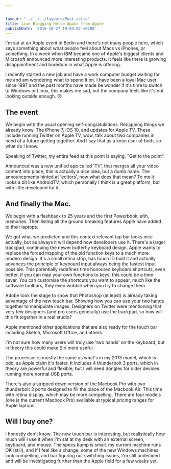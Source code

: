 ```yaml
---


layout: "../../../layouts/Post.astro"
title: Live Blogging Hello Again from Apple
publishDate: '2016-10-27 19:04:02 +0200'
---
```


I'm sat at an Apple event in Berlin and there's not many people here, which says something about what people feel about Macs vs iPhones, or something. In a week when IBM became one of Apple's biggest clients and Microsoft announced more interesting products. It feels like there is growing disappointment and boredom in what Apple is offering.

I recently started a new job and have a work computer budget waiting for me and am wondering what to spend it on. I have been a loyal Mac user since 1997 and the past months have made be wonder if it's time to switch to Windows or Linux, this makes me sad, but the company feels like it's not looking outside enough. 😢

## The event

We begin with the usual opening self-congratulations. Recapping things we already know. The iPhone 7, iOS 10, and updates for Apple TV. These include running Twitter on Apple TV, wow, talk about two companies in need of a future getting together. And I say that as a keen user of both, so what do I know.

Speaking of Twitter, my entire feed at this point is saying, "Get to the point".

Announced was a new unified app called 'TV', that merges all your video content into place, this is actually a nice idea, but a dumb name. The announcements hinted at 'editors', now what does that mean? To me it looks a bit like AndroidTV, which personally I think is a great platform, but with little developed for it.

## And finally the Mac.

We begin with a flashback to 25 years and the first Powerbook, ahh, memories. Then listing all the ground breaking features Apple have added to their laptops.

We got what we predicted and this context relevant tap bar looks nice actually, but as always it will depend how developers use it. There's a larger trackpad, continuing the newer butterfly keyboard design. Apple wants to replace the forced mapping of the old function keys to a much more modern design. It's a small retina strip, has touch ID built it and actually advances the principle of keyboard input always being the fastest input possible. This potentially redefines time honoured keyboard shortcuts, even better, if you can map your own functions to keys, this could be a time saver. You can customise the shortcuts you want to appear, much like the software toolbars, they even wobble when you try to change them.

Adobe took the stage to show that Photoshop (at least) is already taking advantage of the new touch bar. Showing how you can use your two hands together to manipulate images. Designers on Twitter were mentioning that very few designers (and pro users generally) use the trackpad, so how will this fit together in a real studio?

Apple mentioned other applications that are also ready for the touch bar including Sketch, Microsoft Office, and others.

I'm not sure how many users will truly use 'two hands' on the keyboard, but in theory this could make Siri more useful.

The processor is mostly the same as what's in my 2013 model, which is odd, as Apple claim it's faster. It includes 4 thunderbolt 3 ports, which in theory are powerful and flexible, but I will need dongles for older devices running more normal USB ports.

There's also a stripped down version of the Macbook Pro with two thunderbolt 3 ports designed to fill the place of the Macbook Air. This time with retina display, which may be more compelling. There are four models (one is the current Macbook Pro) available at typical pricing ranges for Apple laptops.

## Will I buy one?

I honestly don't know. The new touch bar is interesting, but realistically how much will I use it when I'm sat at my desk with an external screen, keyboard, and mouse. The specs bump is small, my current machine runs OK (still), and if I feel like a change, some of the new Windows machines look compelling, and bar figuring out switching issues, I'm still undecided and will be investigating further than the Apple field for a few weeks yet.
